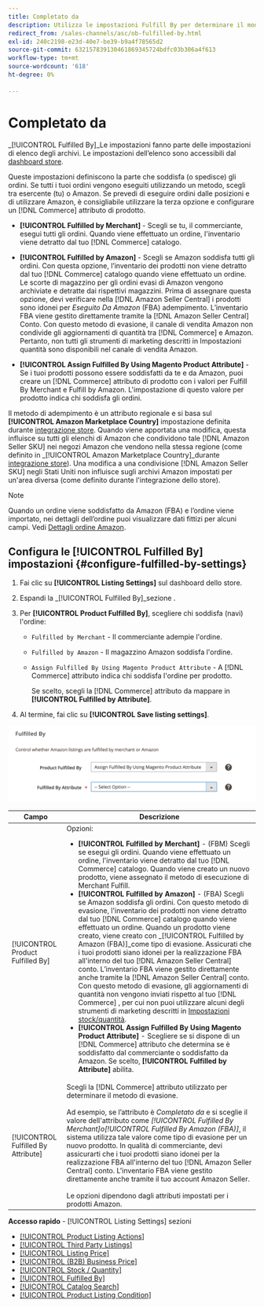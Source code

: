 ```yaml
---
title: Completato da
description: Utilizza le impostazioni Fulfill By per determinare il modo in cui gli ordini degli elenchi Amazon vengono soddisfatti (spediti).
redirect_from: /sales-channels/asc/ob-fulfilled-by.html
exl-id: 240c2198-e23d-40e7-be39-b9a4f78565d2
source-git-commit: 632157839130461869345724bdfc03b306a4f613
workflow-type: tm+mt
source-wordcount: '618'
ht-degree: 0%

---
```


# Completato da

_[!UICONTROL Fulfilled By]_Le impostazioni fanno parte delle impostazioni di elenco degli archivi. Le impostazioni dell’elenco sono accessibili dal [dashboard store](./amazon-store-dashboard.md).

Queste impostazioni definiscono la parte che soddisfa (o spedisce) gli ordini. Se tutti i tuoi ordini vengono eseguiti utilizzando un metodo, scegli tra esercente (tu) o Amazon. Se prevedi di eseguire ordini dalle posizioni e di utilizzare Amazon, è consigliabile utilizzare la terza opzione e configurare un [!DNL Commerce] attributo di prodotto.

- **[!UICONTROL Fulfilled by Merchant]** - Scegli se tu, il commerciante, esegui tutti gli ordini. Quando viene effettuato un ordine, l&#39;inventario viene detratto dal tuo [!DNL Commerce] catalogo.

- **[!UICONTROL Fulfilled by Amazon]** - Scegli se Amazon soddisfa tutti gli ordini. Con questa opzione, l’inventario dei prodotti non viene detratto dal tuo [!DNL Commerce] catalogo quando viene effettuato un ordine. Le scorte di magazzino per gli ordini evasi di Amazon vengono archiviate e detratte dai rispettivi magazzini. Prima di assegnare questa opzione, devi verificare nella [!DNL Amazon Seller Central] i prodotti sono idonei per _Eseguito Da Amazon_ (FBA) adempimento. L’inventario FBA viene gestito direttamente tramite la [!DNL Amazon Seller Central] Conto. Con questo metodo di evasione, il canale di vendita Amazon non condivide gli aggiornamenti di quantità tra [!DNL Commerce] e Amazon. Pertanto, non tutti gli strumenti di marketing descritti in Impostazioni quantità sono disponibili nel canale di vendita Amazon.

- **[!UICONTROL Assign Fulfilled By Using Magento Product Attribute]** - Se i tuoi prodotti possono essere soddisfatti da te e da Amazon, puoi creare un [!DNL Commerce] attributo di prodotto con i valori per Fulfill By Merchant e Fulfill by Amazon. L&#39;impostazione di questo valore per prodotto indica chi soddisfa gli ordini.

Il metodo di adempimento è un attributo regionale e si basa sul **[!UICONTROL Amazon Marketplace Country]** impostazione definita durante [integrazione store](./store-integration.md). Quando viene apportata una modifica, questa influisce su tutti gli elenchi di Amazon che condividono tale [!DNL Amazon Seller SKU] nei negozi Amazon che vendono nella stessa regione (come definito in _[!UICONTROL Amazon Marketplace Country]_durante [integrazione store](./store-integration.md)). Una modifica a una condivisione [!DNL Amazon Seller SKU] negli Stati Uniti non influisce sugli archivi Amazon impostati per un&#39;area diversa (come definito durante l&#39;integrazione dello store).

>[!NOTE]
>
>Quando un ordine viene soddisfatto da Amazon (FBA) e l’ordine viene importato, nei dettagli dell’ordine puoi visualizzare dati fittizi per alcuni campi. Vedi [Dettagli ordine Amazon](./amazon-order-details.md).

## Configura le [!UICONTROL Fulfilled By] impostazioni {#configure-fulfilled-by-settings}

1. Fai clic su **[!UICONTROL Listing Settings]** sul dashboard dello store.

1. Espandi la _[!UICONTROL Fulfilled By]_sezione .

1. Per **[!UICONTROL Product Fulfilled By]**, scegliere chi soddisfa (navi) l&#39;ordine:

   - `Fulfilled by Merchant` - Il commerciante adempie l&#39;ordine.

   - `Fulfilled by Amazon` - Il magazzino Amazon soddisfa l&#39;ordine.

   - `Assign Fulfilled By Using Magento Product Attribute` - A [!DNL Commerce] attributo indica chi soddisfa l&#39;ordine per prodotto.

      Se scelto, scegli la [!DNL Commerce] attributo da mappare in **[!UICONTROL Fulfilled by Attribute]**.

1. Al termine, fai clic su **[!UICONTROL Save listing settings]**.

![Impostazioni soddisfatte da](assets/amazon-fulfilled-by.png)

| Campo | Descrizione |
|--- |--- |
| [!UICONTROL Product Fulfilled By] | Opzioni:<ul><li>**[!UICONTROL Fulfilled by Merchant]** - (FBM) Scegli se esegui gli ordini. Quando viene effettuato un ordine, l&#39;inventario viene detratto dal tuo [!DNL Commerce] catalogo. Quando viene creato un nuovo prodotto, viene assegnato il metodo di esecuzione di Merchant Fulfill.</li><li>**[!UICONTROL Fulfilled by Amazon]** - (FBA) Scegli se Amazon soddisfa gli ordini. Con questo metodo di evasione, l&#39;inventario dei prodotti non viene detratto dal tuo [!DNL Commerce] catalogo quando viene effettuato un ordine. Quando un prodotto viene creato, viene creato con _[!UICONTROL Fulfilled by Amazon (FBA)]_come tipo di evasione. Assicurati che i tuoi prodotti siano idonei per la realizzazione FBA all&#39;interno del tuo [!DNL Amazon Seller Central] conto. L’inventario FBA viene gestito direttamente anche tramite la [!DNL Amazon Seller Central] conto. Con questo metodo di evasione, gli aggiornamenti di quantità non vengono inviati rispetto al tuo [!DNL Commerce] , per cui non puoi utilizzare alcuni degli strumenti di marketing descritti in [Impostazioni stock/quantità](./stock-quantity.md).</li><li>**[!UICONTROL Assign Fulfilled By Using Magento Product Attribute]** - Scegliere se si dispone di un [!DNL Commerce] attributo che determina se è soddisfatto dal commerciante o soddisfatto da Amazon. Se scelto, **[!UICONTROL Fulfilled by Attribute]** abilita.</li></ul> |
| [!UICONTROL Fulfilled By Attribute] | Scegli la [!DNL Commerce] attributo utilizzato per determinare il metodo di evasione.<br><br>Ad esempio, se l’attributo è _Completato da_ e si sceglie il valore dell&#39;attributo come _[!UICONTROL Fulfilled By Merchant]_o_[!UICONTROL Fulfilled By Amazon (FBA)]_, il sistema utilizza tale valore come tipo di evasione per un nuovo prodotto. In qualità di commerciante, devi assicurarti che i tuoi prodotti siano idonei per la realizzazione FBA all&#39;interno del tuo [!DNL Amazon Seller Central] conto. L&#39;inventario FBA viene gestito direttamente anche tramite il tuo account Amazon Seller.<br><br>Le opzioni dipendono dagli attributi impostati per i prodotti Amazon. |

**Accesso rapido** - [!UICONTROL Listing Settings] sezioni

- [[!UICONTROL Product Listing Actions]](./product-listing-actions.md)
- [[!UICONTROL Third Party Listings]](./third-party-listing-settings.md)
- [[!UICONTROL Listing Price]](./listing-price.md)
- [[!UICONTROL (B2B) Business Price]](./business-pricing.md)
- [[!UICONTROL Stock / Quantity]](./stock-quantity.md)
- [[!UICONTROL Fulfilled By]](./fulfilled-by.md)
- [[!UICONTROL Catalog Search]](./catalog-search.md)
- [[!UICONTROL Product Listing Condition]](./product-listing-condition.md)
